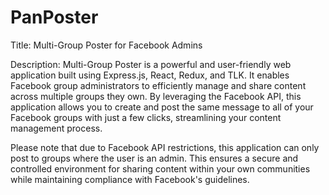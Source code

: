 # PanPoster
Title: Multi-Group Poster for Facebook Admins

Description: Multi-Group Poster is a powerful and user-friendly web application built using Express.js, React, Redux, and TLK. 
It enables Facebook group administrators to efficiently manage and share content across multiple groups they own. 
By leveraging the Facebook API, this application allows you to create and post the same message 
to all of your Facebook groups with just a few clicks, streamlining your content management process.

Please note that due to Facebook API restrictions, this application can only post to groups where the user is an admin. 
This ensures a secure and controlled environment for sharing content within your own communities while maintaining compliance with Facebook's guidelines.
